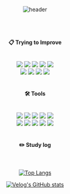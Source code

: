 <div align="center">
  
![header](https://capsule-render.vercel.app/api?type=waving&color=0:FFC0CB,100:87CEEB&height=200&section=header&text=%20juliejoyy%20👩🏻‍💻&fontSize=40&fontColor=ffffff&fontAlign=70&fontAlignY=40&desc=%20Welcome%20to%20my%20GitHub%20profile!%20&descSize=18&descAlign=75&descAlignY=60&descFontColor=000000)


  
 <br/>
 <br/>


#### :clipboard: Trying to Improve

<br/>

<!-- Tech Stack -->
<img src="https://img.shields.io/badge/Python-3776AB?style=for-the-badge&logo=Python&logoColor=white">
<img src="https://img.shields.io/badge/PyTorch-EE4C2C?style=for-the-badge&logo=PyTorch&logoColor=white">
<img src="https://img.shields.io/badge/Scikit--learn-F7931E?style=for-the-badge&logo=scikitlearn&logoColor=white">
<img src="https://img.shields.io/badge/TensorFlow-FF6F00?style=for-the-badge&logo=TensorFlow&logoColor=white">
<img src="https://img.shields.io/badge/OpenCV-5C3EE8?style=for-the-badge&logo=OpenCV&logoColor=white">
<br/>
<img src="https://img.shields.io/badge/JavaScript-F7DF1E?style=for-the-badge&logo=JavaScript&logoColor=black">
<img src="https://img.shields.io/badge/HTML5-E34F26?style=for-the-badge&logo=HTML5&logoColor=white">
<img src="https://img.shields.io/badge/CSS3-1572B6?style=for-the-badge&logo=CSS3&logoColor=white">
<img src="https://img.shields.io/badge/React-61DAFB?style=for-the-badge&logo=React&logoColor=white">


<br/>
<br/>

#### :hammer_and_wrench: Tools

<br/>

<!-- Tools -->
<img src="https://img.shields.io/badge/Notion-000000?style=for-the-badge&logo=Notion&logoColor=white">
<img src="https://img.shields.io/badge/GitHub-181717?style=for-the-badge&logo=GitHub&logoColor=white">
<img src="https://img.shields.io/badge/Figma-F24E1E?style=for-the-badge&logo=Figma&logoColor=white">
<img src="https://img.shields.io/badge/VSCode-007ACC?style=for-the-badge&logo=VisualStudioCode&logoColor=white&logoWidth=20">
<img src="https://img.shields.io/badge/Jupyter-F37626?style=for-the-badge&logo=Jupyter&logoColor=white">
<br/>
<img src="https://img.shields.io/badge/Slack-4A154B?style=for-the-badge&logo=Slack&logoColor=white">
<img src="https://img.shields.io/badge/Premiere%20Pro-9999FF?style=for-the-badge&logo=AdobePremierePro&logoColor=white&logoWidth=20">
<img src="https://img.shields.io/badge/RStudio-75AADB?style=for-the-badge&logo=RStudio&logoColor=white">
<img src="https://img.shields.io/badge/Eclipse-2C2255?style=for-the-badge&logo=Eclipse&logoColor=white">
<img src="https://img.shields.io/badge/HuggingFace-FFD400?style=for-the-badge&logo=HuggingFace&logoColor=black">


<br/>
<br/>

#### :pencil2: Study log

<br/>

[![Top Langs](https://github-readme-stats.vercel.app/api/top-langs/?username=juliejoyy&layout=compact)](https://github.com/anuraghazra/github-readme-stats)

[![Velog's GitHub stats](https://velog-readme-stats.vercel.app/api?name=juliejoy__&color=dark)](https://velog.io/@juliejoy__/posts)

</div>
